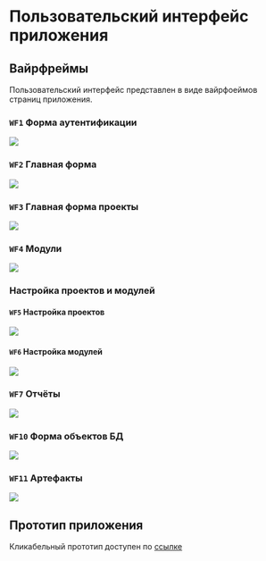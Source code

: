 # Пользовательский интерфейс приложения

## Вайрфреймы

Пользовательский интерфейс представлен в виде вайрфоеймов страниц приложения.

### **`WF1`** Форма аутентификации

![](assets/images/auth.png)

### **`WF2`** Главная форма

![](assets/images/selectModel.png)

### **`WF3`** Главная форма проекты

![](assets/images/Projects.png)

### **`WF4`** Модули

![](assets/images/Models.png)

### Настройка проектов и модулей

#### **`WF5`** Настройка проектов 
![](assets/images/ProjectSettings.png)

#### **`WF6`** Настройка модулей  
![](assets/images/ModelsSettings.png)

### **`WF7`** Отчёты

![](assets/images/Reports.png)

### **`WF10`** Форма объектов БД

![](assets/images/DBObjects.png)

### **`WF11`** Артефакты

![](assets/images/Artifacts.png)

## Прототип приложения

Кликабельный прототип доступен по [ссылке](https://www.figma.com/proto/aQVyvsZ1yDN3ZdWWsGNL1K/Untitled?node-id=1-10020&p=f&t=4qYzgDsQ8jtIlAet-0&scaling=min-zoom&content-scaling=fixed&page-id=0%3A1&starting-point-node-id=1%3A10020)